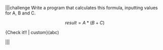 |||challenge
Write a program that calculates this formula, inputting values for A, B and C.

$$
result = A*(B + C)
$$

{Check it!! | custom}(abc)

|||
